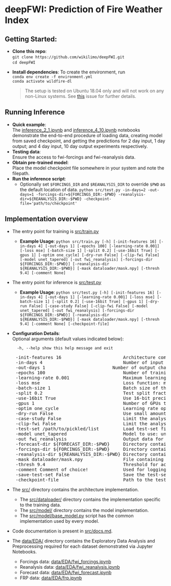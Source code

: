 # deepFWI: Prediction of Fire Weather Index

## Getting Started:
- **Clone this repo**:
<br> `git clone https://github.com/wikilimo/deepFWI.git`
<br> `cd deepFWI`

* **Install dependencies**: To create the environment, run
<br> `conda env create -f environment.yml`
<br> `conda activate wildfire-dl`

    >The setup is tested on Ubuntu 18.04 only and will not work on any non-Linux systems. See [this](https://github.com/conda/conda/issues/7311) issue for further details.
## Running Inference
* **Quick example**:<br>
  The [inference_2_1.ipynb](examples/inference_2_1.ipynb) and [inference_4_10.ipynb](examples/inference_4_10.ipynb) notebooks demonstrate the end-to-end procedure of loading data, creating model from saved checkpoint, and getting the predictions for 2 day input, 1 day output; and 4 day input, 10 day output experiments respectively.
* **Testing data**:<br>
  Ensure the access to fwi-forcings and fwi-reanalysis data.
* **Obtain pre-trained model**:<br>
  Place the model checkpoint file somewhere in your system and note the filepath.
* **Run the inference script**:<br>
  * Optionally set `$FORCINGS_DIR` and `$REANALYSIS_DIR` to override `$PWD` as the default location of data.
  `python src/test.py -in-days=2 -out-days=1 -forcings-dir=${FORCINGS_DIR:-$PWD} -reanalysis-dir=${REANALYSIS_DIR:-$PWD} -checkpoint-file='path/to/checkpoint'`

## Implementation overview
* The entry point for training is [src/train.py](src/train.py)
  * **Example Usage**: `python src/train.py [-h]
               [-init-features 16] [-in-days 4] [-out-days 1]
               [-epochs 100] [-learning-rate 0.001] [-loss mse]
               [-batch-size 1] [-split 0.2] [-use-16bit True] [-gpus 1]
               [-optim one_cycle] [-dry-run False]
               [-clip-fwi False] [-model unet_tapered] [-out fwi_reanalysis]
               [-forcings-dir ${FORCINGS_DIR:-$PWD}]
               [-reanalysis-dir ${REANALYSIS_DIR:-$PWD}]
               [-mask dataloader/mask.npy] [-thresh 9.4]
               [-comment None]`

* The entry point for inference is [src/test.py](src/test.py)
  * **Example Usage**: `python src/test.py [-h]
               [-init-features 16] [-in-days 4] [-out-days 1]
               [-learning-rate 0.001] [-loss mse]
               [-batch-size 1] [-split 0.2] [-use-16bit True] [-gpus 1]
               [-dry-run False] [-case-study False]
               [-clip-fwi False] [-model unet_tapered] [-out fwi_reanalysis]
               [-forcings-dir ${FORCINGS_DIR:-$PWD}]
               [-reanalysis-dir ${REANALYSIS_DIR:-$PWD}]
               [-mask dataloader/mask.npy] [-thresh 9.4]
               [-comment None] [-checkpoint-file]`

* **Configuration Details**:
<br> Optional arguments (default values indicated below):

    `  -h, --help show this help message and exit`
<pre>    -init-features 16                       Architecture complexity
    -in-days 4                              Number of input days
    -out-days 1                         Number of output channels
    -epochs 100                             Number of training epochs
    -learning-rate 0.001                    Maximum learning rate
    -loss mse                               Loss function: mae, mse
    -batch-size 1                           Batch size of the input
    -split 0.2                              Test split fraction
    -use-16bit True                         Use 16-bit precision for training (train only)
    -gpus 1                                 Number of GPUs to use
    -optim one_cycle                        Learning rate optimizer: one_cycle or cosine (train only)
    -dry-run False                          Use small amount of data for sanity check
    -case-study False                       Limit the analysis to Australian region (inference only)
    -clip-fwi False                         Limit the analysis to the data points with 0.5 < fwi < 60 (inference only)
    -test-set /path/to/pickled/list         Load test-set filenames from specified file instead of random split
    -model unet_tapered                     Model to use: unet, unet_downsampled, unet_snipped, unet_tapered, unet_interpolated
    -out fwi_reanalysis                     Output data for training: fwi_forecast or fwi_reanalysis
    -forecast-dir ${FORECAST_DIR:-$PWD}     Directory containing forecast data. Alternatively set $FORECAST_DIR
    -forcings-dir ${FORCINGS_DIR:-$PWD}     Directory containing forcings data. Alternatively set $FORCINGS_DIR
    -reanalysis-dir ${REANALYSIS_DIR:-$PWD} Directory containing reanalysis data. Alternatively set $REANALYSIS_DIR
    -mask dataloader/mask.npy               File containing the mask stored as the numpy array
    -thresh 9.4                             Threshold for accuracy: Half of output MAD
    -comment Comment of choice!             Used for logging
    -save-test-set False                    Save the test-set file names to the specified filepath
    -checkpoint-file                        Path to the test model checkpoint</pre>

* The [src/](src) directory contains the architecture implementation.
  * The [src/dataloader/](src/dataloader) directory contains the implementation specific to the training data.
  * The [src/model/](src/model) directory contains the model implementation.
  * The [src/model/base_model.py](src/model/base_model.py) script has the common implementation used by every model.

* Code documentation is present in [src/docs.md](src/docs.md).
* The [data/EDA/](data/EDA/) directory contains the Exploratory Data Analysis and Preprocessing required for each dataset demonstrated via Jupyter Notebooks.
  * Forcings data: [data/EDA/fwi_forcings.ipynb](data/EDA/fwi_forcings.ipynb)
  * Reanalysis data: [data/EDA/fwi_reanalysis.ipynb](data/EDA/fwi_reanalysis.ipynb)
  * Forecast data: [data/EDA/fwi_forecast.ipynb](data/EDA/fwi_forecast.ipynb)
  * FRP data: [data/EDA/frp.ipynb](data/EDA/frp.ipynb)
